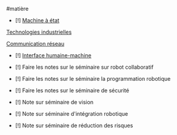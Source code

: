 #matière
- [!] [Machine à état](Machine%20à%20état.md)

[Technologies industrielles](../APP1/Technologies%20industrielles.md)

[Communication réseau](../APP1/Communication%20réseau.md)

- [!] [Interface humaine-machine](Interface%20humain-machine.md)

- [!] Faire les notes sur le séminaire sur robot collaboratif

- [!] Faire les notes sur le séminaire la programmation robotique

- [!] Faire les notes sur le séminaire de sécurité

- [!] Note sur séminaire de vision

- [!] Note sur séminaire d'intégration robotique
- [!] Note sur séminaire de réduction des risques